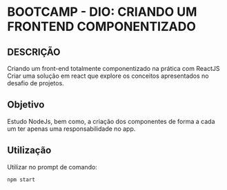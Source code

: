 # BOOTCAMP - DIO: CRIANDO UM FRONTEND COMPONENTIZADO

## DESCRIÇÃO
Criando um front-end totalmente componentizado na prática com ReactJS
Criar uma solução em react que explore os conceitos apresentados no desafio de projetos. 

## Objetivo
Estudo NodeJs, bem como, a criação dos componentes de forma a cada um ter apenas uma responsabilidade no app.

## Utilização
Utilizar no prompt de comando:

``npm start``
